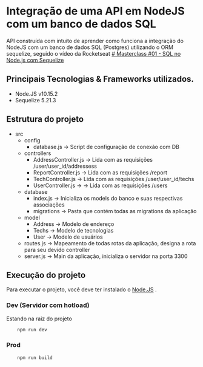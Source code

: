 
# Integração de uma API em NodeJS com um banco de dados SQL    
API construída com intuíto de aprender como funciona a integração do NodeJS com um banco de dados SQL (Postgres) utilizando o ORM sequelize, seguido o vídeo da Rocketseat 
[# Masterclass #01 - SQL no Node.js com Sequelize](https://www.youtube.com/watch?v=Fbu7z5dXcRs&list=PL85ITvJ7FLoiNndfuEs2So-MFLSMvBmmD&index=2)    

## Principais Tecnologias & Frameworks utilizados.
- Node.JS v10.15.2
- Sequelize 5.21.3

## Estrutura do projeto

 *  src
	  * config 
		* database.js -> Script de configuração de conexão com DB
	  * controllers
		* AddressController.js -> Lida com as requisições /user/user_id/addressess
		* ReportController.js -> Lida com as requisições /report
		* TechController.js -> Lida com as requisições /user/user_id/techs
	  	* UserController.js -> -> Lida com as requisições /users
	  * database 
		* index.js ->	Inicializa os models do banco e suas respectivas associações
		* migrations -> Pasta que contém todas as migrations da aplicação
	 * model
		* Address -> Modelo de endereço
		* Techs -> Modelo de tecnologias
		* User -> Modelo de usuários
	* routes.js -> Mapeamento de todas rotas da aplicação, designa a rota para seu devido controller
	* server.js -> Main da aplicação, inicializa o servidor na porta 3300
			  

## Execução do projeto
Para executar o projeto, você deve ter instalado o [Node.JS](https://nodejs.org/en/download/) .
### Dev (Servidor com hotload)
Estando na raiz do projeto
```bash
	npm run dev
```
### Prod
```bash
	npm run build
```

